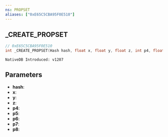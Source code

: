 ```yaml
---
ns: PROPSET
aliases: ["0xE65C5CBA95F0E510"]
---
```

## _CREATE_PROPSET

```c
// 0xE65C5CBA95F0E510
int _CREATE_PROPSET(Hash hash, float x, float y, float z, int p4, float p5, float p6, BOOL p7, BOOL p8);
```

```
NativeDB Introduced: v1207
```

## Parameters
* **hash**:
* **x**:
* **y**:
* **z**:
* **p4**:
* **p5**:
* **p6**:
* **p7**:
* **p8**:
